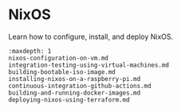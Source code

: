# NixOS

Learn how to configure, install, and deploy NixOS.

```{toctree}
:maxdepth: 1
nixos-configuration-on-vm.md
integration-testing-using-virtual-machines.md
building-bootable-iso-image.md
installing-nixos-on-a-raspberry-pi.md
continuous-integration-github-actions.md
building-and-running-docker-images.md
deploying-nixos-using-terraform.md
```
